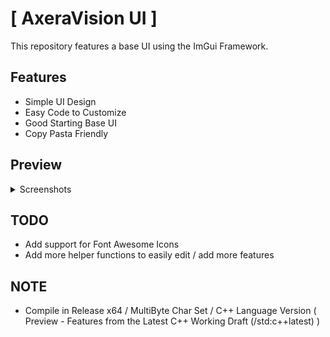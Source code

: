 # [ AxeraVision UI ]
This repository features a base UI using the ImGui Framework.

## Features
* Simple UI Design
* Easy Code to Customize
* Good Starting Base UI
* Copy Pasta Friendly

## Preview
<details>
  <summary>Screenshots</summary>
  
![image](https://media.discordapp.net/attachments/895350789512519722/971051154207297576/unknown.png)
![image](https://media.discordapp.net/attachments/895350789512519722/971051213263077376/unknown.png)
![image](https://media.discordapp.net/attachments/895350789512519722/971050829819838504/unknown.png)
![image](https://media.discordapp.net/attachments/895350789512519722/971050545295024228/unknown.png)
  
</details>

## TODO
* Add support for Font Awesome Icons
* Add more helper functions to easily edit / add more features

## NOTE
* Compile in Release x64 / MultiByte Char Set / C++ Language Version ( Preview - Features from the Latest C++ Working Draft (/std:c++latest) )
